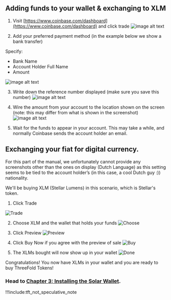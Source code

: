 ## Adding funds to your wallet & exchanging to XLM

1. Visit [https://www.coinbase.com/dashboard](https://www.coinbase.com/dashboard) and click trade
![image alt text](./img/xlm_solar_tft_manual_image_9.png)

2. Add your preferred payment method (in the example below we show a bank transfer)

Specify:
- Bank Name
- Account Holder Full Name
- Amount

![image alt text](./img/xlm_solar_tft_manual_image_10.png)

3. Write down the reference number displayed (make sure you save this number)
![image alt text](./img/xlm_solar_tft_manual_image_11.png)

4. Wire the amount from your account to the location shown on the screen (note: this may differ from what is shown in the screenshot)
![image alt text](./img/xlm_solar_tft_manual_image_12.png)

5. Wait for the funds to appear in your account. This may take a while, and normally Coinbase sends the account holder an email.

## Exchanging your fiat for digital currency.

For this part of the manual, we unfortunately cannot provide any screenshots other than the ones on display (Dutch Language) as this setting seems to be tied to the account holder’s (in this case, a cool Dutch guy :)) nationality.

We'll be buying XLM (Stellar Lumens) in this scenario, which is Stellar's token.

1. Click Trade

![Trade](./img/xlm_solar_tft_manual_image_13.png)

2. Choose XLM and the wallet that holds your funds
![Choose](./img/xlm_solar_tft_manual_image_14.png)

3. Click Preview
![Preview](./img/xlm_solar_tft_manual_image_15.png)

4. Click Buy Now if you agree with the preview of sale
![Buy](./img/xlm_solar_tft_manual_image_16.png)

5. The XLMs bought will now show up in your wallet
![Done](./img/xlm_solar_tft_manual_image_17.png)

Congratulations! You now have XLMs in your wallet and you are ready to buy ThreeFold Tokens!

### Head to [Chapter 3: Installing the Solar Wallet](installing_solar_wallet_funding.md).

!!!include:tft_not_speculative_note